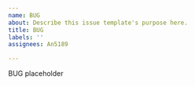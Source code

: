 ```yaml
---
name: BUG
about: Describe this issue template's purpose here.
title: BUG
labels: ''
assignees: An5189

---
```


BUG placeholder
